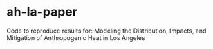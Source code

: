 # ah-la-paper
Code to reproduce results for: Modeling the Distribution, Impacts, and Mitigation of Anthropogenic Heat in Los Angeles
